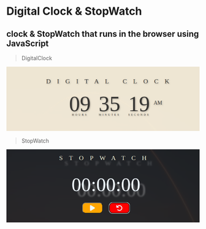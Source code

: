 # Digital Clock & StopWatch

## clock & StopWatch that runs in the browser using JavaScript

>DigitalClock

![DigitalClock](./preview/DigitalClock.png)

>StopWatch

![StopWatch](./preview/StopWatch.png)
